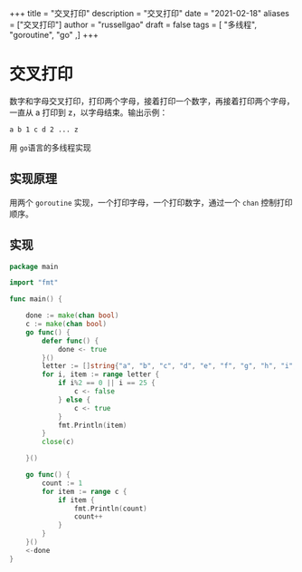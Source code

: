 +++
title = "交叉打印"
description = "交叉打印"
date = "2021-02-18"
aliases = ["交叉打印"]
author = "russellgao"
draft = false
tags = [
    "多线程",
    "goroutine",
    "go"
,]
+++

# 交叉打印
数字和字母交叉打印，打印两个字母，接着打印一个数字，再接着打印两个字母，一直从 a 打印到 z，以字母结束。输出示例： 

```shell script
a b 1 c d 2 ... z
```

用 `go`语言的多线程实现

## 实现原理
用两个 `goroutine` 实现，一个打印字母，一个打印数字，通过一个 `chan` 控制打印顺序。


## 实现
```go
package main

import "fmt"

func main() {

	done := make(chan bool)
	c := make(chan bool)
	go func() {
		defer func() {
			done <- true
		}()
		letter := []string{"a", "b", "c", "d", "e", "f", "g", "h", "i", "j", "k", "l", "m", "n", "o", "p", "q", "r", "s", "t", "u", "v", "w", "x", "y", "z"}
		for i, item := range letter {
			if i%2 == 0 || i == 25 {
				c <- false
			} else {
				c <- true
			}
			fmt.Println(item)
		}
		close(c)

	}()

	go func() {
		count := 1
		for item := range c {
			if item {
				fmt.Println(count)
				count++
			}
		}
	}()
	<-done
}

```